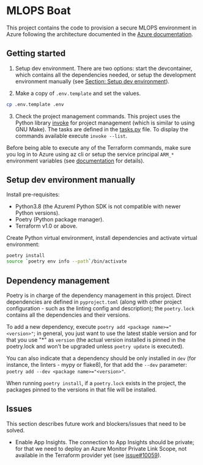 # MLOPS Boat

This project contains the code to provision a secure MLOPS environment in Azure following the architecture documented in the [Azure documentation](https://docs.microsoft.com/en-us/azure/cloud-adoption-framework/ready/azure-best-practices/ai-machine-learning-enterprise-security#recommended-network-security-architecture).

## Getting started

1. Setup dev environment. 
There are two options: start the devcontainer, which contains all the dependencies needed, or setup the development environment manually (see [Section: Setup dev environment](#setup-dev-environment-manually)).

2. Make a copy of `.env.template` and set the values.
```bash
cp .env.template .env
```

3. Check the project management commands.
This project uses the Python library [invoke](https://www.pyinvoke.org/) for project management (which is similar to using GNU Make). The tasks are defined in the [tasks.py](tasks.py) file. To display the commands available execute `invoke --list`.

Before being able to execute any of the Terraform commands, make sure you log in to Azure using az cli or setup the service principal `ARM_*` environment variables (see [documentation](https://registry.terraform.io/providers/hashicorp/azurerm/latest/docs/guides/service_principal_client_secret) for details).

## Setup dev environment manually

Install pre-requisites:

- Python3.8 (the Azureml Python SDK is not compatible with newer Python versions).
- Poetry (Python package manager).
- Terraform v1.0 or above.

Create Python virtual environment, install dependencies and activate virtual environment:
```bash
poetry install
source `poetry env info --path`/bin/activate
```

## Dependency management

Poetry is in charge of the dependency management in this project. Direct dependencies are defined in `pyproject.toml` (along with other project configuration - such as the linting config and description); the `poetry.lock` contains all the dependencies and their versions.

To add a new dependency, execute `poetry add <package name>="<version>"`; in general, you just want to use the latest stable version and for that you use "*" as `version` (the actual version installed is pinned in the poetry.lock and won't be upgraded unless `poetry update` is executed).

You can also indicate that a dependency should be only installed in `dev` (for instance, the linters - mypy or flake8), for that add the `--dev` parameter: `poetry add --dev <package name>="<version>"`.

When running `poetry install`, if a `poetry.lock` exists in the project, the packages pinned to the versions in that file will be installed.

## Issues

This section describes future work and blockers/issues that need to be solved.

- Enable App Insights. The connection to App Insights should be private; for that we need to deploy an Azure Monitor Private Link Scope, not available in the Terraform provider yet (see [issue#10059](https://github.com/hashicorp/terraform-provider-azurerm/issues/10059)).

